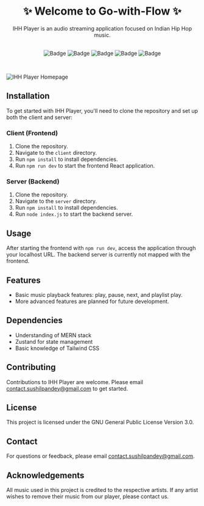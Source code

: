 <div align="center"><h1> ✨ Welcome to Go-with-Flow ✨</h1></div>
<div align="center">IHH Player is an audio streaming application focused on Indian Hip Hop music.</div><br/>

<div align="center">

![Badge](https://img.shields.io/badge/Tech_Stack-MERN-yellow) ![Badge](https://img.shields.io/badge/Version-1.2-green) ![Badge](https://img.shields.io/badge/License-Apache_2.0-blue) ![Badge](https://img.shields.io/badge/Type-OpenSource-orange) ![Badge](https://img.shields.io/badge/For-Students-red) 

</div>

<br />

![IHH Player Homepage](https://res.cloudinary.com/djug8zfu7/image/upload/f_auto,q_auto/gtncuy7tvlk0dewmn5ol)

## Installation

To get started with IHH Player, you'll need to clone the repository and set up both the client and server:

### Client (Frontend)

1. Clone the repository.
2. Navigate to the `client` directory.
3. Run `npm install` to install dependencies.
4. Run `npm run dev` to start the frontend React application.

### Server (Backend)

1. Clone the repository.
2. Navigate to the `server` directory.
3. Run `npm install` to install dependencies.
4. Run `node index.js` to start the backend server.

## Usage

After starting the frontend with `npm run dev`, access the application through your localhost URL. The backend server is currently not mapped with the frontend.

## Features

- Basic music playback features: play, pause, next, and playlist play.
- More advanced features are planned for future development.

## Dependencies

- Understanding of MERN stack
- Zustand for state management
- Basic knowledge of Tailwind CSS

## Contributing

Contributions to IHH Player are welcome. Please email contact.sushilpandey@gmail.com to get started.

## License

This project is licensed under the GNU General Public License Version 3.0.

## Contact

For questions or feedback, please email contact.sushilpandey@gmail.com.

## Acknowledgements

All music used in this project is credited to the respective artists. If any artist wishes to remove their music from our player, please contact us.
